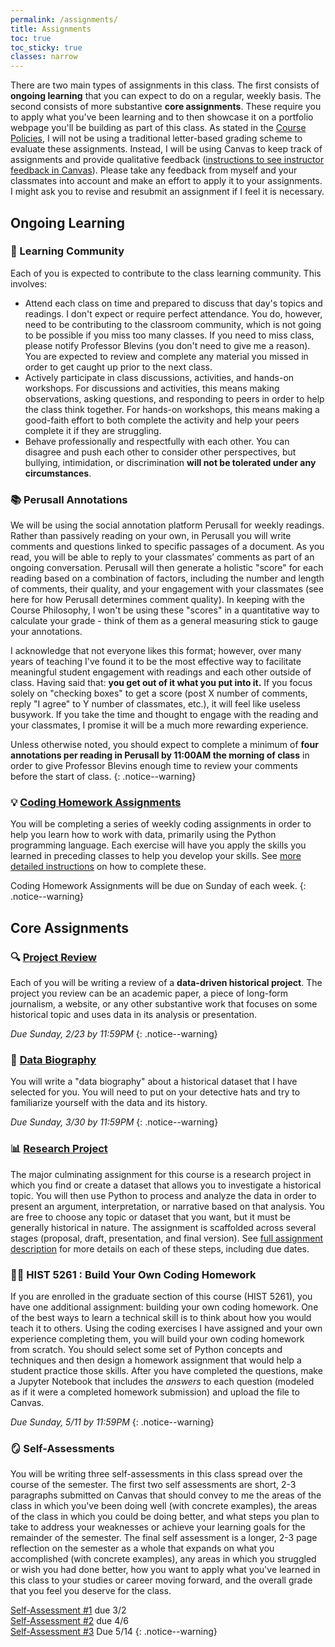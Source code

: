 ```yaml
---
permalink: /assignments/
title: Assignments
toc: true
toc_sticky: true
classes: narrow
---
```


There are two main types of assignments in this class. The first consists of **ongoing learning** that you can expect to do on a regular, weekly basis. The second consists of more substantive **core assignments**. These require you to apply what you've been learning and to then showcase it on a portfolio webpage you'll be building as part of this class. As stated in the [Course Policies]({{site.baseurl}}/about/), I will not be using a traditional letter-based grading scheme to evaluate these assignments. Instead, I will be using Canvas to keep track of assignments and provide qualitative feedback ([instructions to see instructor feedback in Canvas](https://community.canvaslms.com/t5/Student-Guide/How-do-I-view-assignment-comments-from-my-instructor/ta-p/283)). Please take any feedback from myself and your classmates into account and make an effort to apply it to your assignments. I might ask you to revise and resubmit an assignment if I feel it is necessary.

## Ongoing Learning

### 🙋 Learning Community

Each of you is expected to contribute to the class learning community. This involves:

- Attend each class on time and prepared to discuss that day's topics and readings. I don't expect or require perfect attendance. You do, however, need to be contributing to the classroom community, which is not going to be possible if you miss too many classes. If you need to miss class, please notify Professor Blevins (you don't need to give me a reason). You are expected to review and complete any material you missed in order to get caught up prior to the next class.
- Actively participate in class discussions, activities, and hands-on workshops. For discussions and activities, this means making observations, asking questions, and responding to peers in order to help the class think together. For hands-on workshops, this means making a good-faith effort to both complete the activity and help your peers complete it if they are struggling.
- Behave professionally and respectfully with each other. You can disagree and push each other to consider other perspectives, but bullying, intimidation, or discrimination **will not be tolerated under any circumstances**.

### 📚 Perusall Annotations

We will be using the social annotation platform Perusall for weekly readings. Rather than passively reading on your own, in Perusall you will write comments and questions linked to specific passages of a document. As you read, you will be able to reply to your classmates’ comments as part of an ongoing conversation. Perusall will then generate a holistic "score" for each reading based on a combination of factors, including the number and length of comments, their quality, and your engagement with your classmates (see here for how Perusall determines comment quality). In keeping with the Course Philosophy, I won't be using these "scores" in a quantitative way to calculate your grade - think of them as a general measuring stick to gauge your annotations.

I acknowledge that not everyone likes this format; however, over many years of teaching I've found it to be the most effective way to facilitate meaningful student engagement with readings and each other outside of class. Having said that: **you get out of it what you put into it.** If you focus solely on "checking boxes" to get a score (post X number of comments, reply "I agree" to Y number of classmates, etc.), it will feel like useless busywork. If you take the time and thought to engage with the reading and your classmates, I promise it will be a much more rewarding experience.

Unless otherwise noted, you should expect to complete a minimum of **four annotations per reading in Perusall by 11:00AM the morning of class** in order to give Professor Blevins enough time to review your comments before the start of class.
{: .notice--warning}

### 💡 [Coding Homework Assignments]({{site.baseurl}}/assignments/coding-homework)

You will be completing a series of weekly coding assignments in order to help you learn how to work with data, primarily using the Python programming language. Each exercise will have you apply the skills you learned in preceding classes to help you develop your skills. See [more detailed instructions]({{site.baseurl}}/assignments/coding-homework) on how to complete these.

Coding Homework Assignments will be due on Sunday of each week.
{: .notice--warning}

## Core Assignments

### 🔍 [Project Review]({{site.baseurl}}/assignments/project-review)

Each of you will be writing a review of a **data-driven historical project**. The project you review can be an academic paper, a piece of long-form journalism, a website, or any other substantive work that focuses on some historical topic and uses data in its analysis or presentation.

_Due Sunday, 2/23 by 11:59PM_
{: .notice--warning}

### 📝 [Data Biography]({{site.baseurl}}/assignments/data-biography)

You will write a "data biography" about a historical dataset that I have selected for you. You will need to put on your detective hats and try to familiarize yourself with the data and its history.

_Due Sunday, 3/30 by 11:59PM_
{: .notice--warning}

### 📊 [Research Project]({{site.baseurl}}/assignments/research-project)

The major culminating assignment for this course is a research project in which you find or create a dataset that allows you to investigate a historical topic. You will then use Python to process and analyze the data in order to present an argument, interpretation, or narrative based on that analysis. You are free to choose any topic or dataset that you want, but it must be generally historical in nature. The assignment is scaffolded across several stages (proposal, draft, presentation, and final version). See [full assignment description]({{site.baseurl}}/assignments/research-project) for more details on each of these steps, including due dates.

### 🧑‍🏫 HIST 5261 : Build Your Own Coding Homework

If you are enrolled in the graduate section of this course (HIST 5261), you have one additional assignment: building your own coding homework. One of the best ways to learn a technical skill is to think about how you would teach it to others. Using the coding exercises I have assigned and your own experience completing them, you will build your own coding homework from scratch. You should select some set of Python concepts and techniques and then design a homework assignment that would help a student practice those skills. After you have completed the questions, make a Jupyter Notebook that includes the _answers_ to each question (modeled as if it were a completed homework submission) and upload the file to Canvas.

_Due Sunday, 5/11 by 11:59PM_
{: .notice--warning}

### 🪞 Self-Assessments

You will be writing three self-assessments in this class spread over the course of the semester. The first two self assessments are short, 2-3 paragraphs submitted on Canvas that should convey to me the areas of the class in which you've been doing well (with concrete examples), the areas of the class in which you could be doing better, and what steps you plan to take to address your weaknesses or achieve your learning goals for the remainder of the semester. The final self assessment is a longer, 2-3 page reflection on the semester as a whole that expands on what you accomplished (with concrete examples), any areas in which you struggled or wish you had done better, how you want to apply what you've learned in this class to your studies or career moving forward, and the overall grade that you feel you deserve for the class.

[Self-Assessment #1](https://ucdenver.instructure.com/courses/552717/assignments/1920220) due 3/2<br>
[Self-Assessment #2](https://ucdenver.instructure.com/courses/552717/assignments/1920221) due 4/6<br>
[Self-Assessment #3](https://ucdenver.instructure.com/courses/552717/assignments/1920222) Due 5/14
{: .notice--warning}
